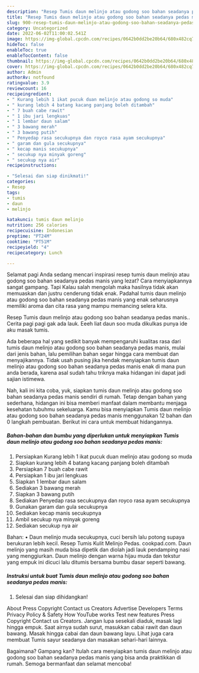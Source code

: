 ```yaml
---
description: "Resep Tumis daun melinjo atau godong soo bahan seadanya pedas manis Buat Buka Puasa"
title: "Resep Tumis daun melinjo atau godong soo bahan seadanya pedas manis Buat Buka Puasa"
slug: 900-resep-tumis-daun-melinjo-atau-godong-soo-bahan-seadanya-pedas-manis-buat-buka-puasa
category: Uncategorized
date: 2022-06-02T11:00:02.541Z
image: https://img-global.cpcdn.com/recipes/0642b0dd2be20b64/680x482cq70/tumis-daun-melinjo-atau-godong-soo-bahan-seadanya-pedas-manis-foto-resep-utama.jpg
hideToc: false
enableToc: true
enableTocContent: false
thumbnail: https://img-global.cpcdn.com/recipes/0642b0dd2be20b64/680x482cq70/tumis-daun-melinjo-atau-godong-soo-bahan-seadanya-pedas-manis-foto-resep-utama.jpg
cover: https://img-global.cpcdn.com/recipes/0642b0dd2be20b64/680x482cq70/tumis-daun-melinjo-atau-godong-soo-bahan-seadanya-pedas-manis-foto-resep-utama.jpg
author: Admin
authorAv: notfound
ratingvalue: 3.9
reviewcount: 16
recipeingredient:
- " Kurang lebih 1 ikat pucuk duan melinjo atau godong so muda"
- " kurang lebih 4 batang kacang panjang boleh ditambah"
- " 7 buah cabe rawit"
- " 1 ibu jari lengkuas"
- " 1 lembar daun salam"
- " 3 bawang merah"
- " 3 bawang putih"
- " Penyedap rasa secukupnya dan royco rasa ayam secukupnya"
- " garam dan gula secukupnya"
- " kecap manis secukupnya"
- " secukup nya minyak goreng"
- " secukup nya air"
recipeinstructions:

- "Selesai dan siap dinikmati!"
categories:
- Resep
tags:
- tumis
- daun
- melinjo

katakunci: tumis daun melinjo 
nutrition: 256 calories
recipecuisine: Indonesian
preptime: "PT24M"
cooktime: "PT51M"
recipeyield: "4"
recipecategory: Lunch

---
```



Selamat pagi Anda sedang mencari inspirasi resep tumis daun melinjo atau godong soo bahan seadanya pedas manis yang lezat? Cara menyiapkannya sangat gampang. Tapi Kalau salah mengolah maka hasilnya tidak akan memuaskan dan justru cenderung tidak enak. Padahal tumis daun melinjo atau godong soo bahan seadanya pedas manis yang enak seharusnya memiliki aroma dan cita rasa yang mampu memancing selera kita.


Resep Tumis daun melinjo atau godong soo bahan seadanya pedas manis.. Cerita pagi pagi gak ada lauk. Eeeh liat daun soo muda dikulkas punya ide aku masak tumis.

Ada beberapa hal yang sedikit banyak mempengaruhi kualitas rasa dari tumis daun melinjo atau godong soo bahan seadanya pedas manis, mulai dari jenis bahan, lalu pemilihan bahan segar hingga cara membuat dan menyajikannya. Tidak usah pusing jika hendak menyiapkan tumis daun melinjo atau godong soo bahan seadanya pedas manis enak di mana pun anda berada, karena asal sudah tahu triknya maka hidangan ini dapat jadi sajian istimewa.


Nah, kali ini kita coba, yuk, siapkan tumis daun melinjo atau godong soo bahan seadanya pedas manis sendiri di rumah. Tetap dengan bahan yang sederhana, hidangan ini bisa memberi manfaat dalam membantu menjaga kesehatan tubuhmu sekeluarga. Kamu bisa menyiapkan Tumis daun melinjo atau godong soo bahan seadanya pedas manis menggunakan 12 bahan dan 0 langkah pembuatan. Berikut ini cara untuk membuat hidangannya.

<!--inarticleads1-->

##### Bahan-bahan dan bumbu yang diperlukan untuk menyiapkan Tumis daun melinjo atau godong soo bahan seadanya pedas manis:

1. Persiapkan  Kurang lebih 1 ikat pucuk duan melinjo atau godong so muda
1. Siapkan  kurang lebih 4 batang kacang panjang boleh ditambah
1. Persiapkan  7 buah cabe rawit
1. Persiapkan  1 ibu jari lengkuas
1. Siapkan  1 lembar daun salam
1. Sediakan  3 bawang merah
1. Siapkan  3 bawang putih
1. Sediakan  Penyedap rasa secukupnya dan royco rasa ayam secukupnya
1. Gunakan  garam dan gula secukupnya
1. Sediakan  kecap manis secukupnya
1. Ambil  secukup nya minyak goreng
1. Sediakan  secukup nya air


Bahan: • Daun melinjo muda secukupnya, cuci bersih lalu potong supaya berukuran lebih kecil. Resep Tumis Kulit Melinjo Pedas. cookpad.com. Daun melinjo yang masih muda bisa dipetik dan diolah jadi lauk pendamping nasi yang menggiurkan. Daun melinjo dengan warna hijau muda dan tekstur yang empuk ini dicuci lalu ditumis bersama bumbu dasar seperti bawang. 

<!--inarticleads2-->

##### Instruksi untuk buat Tumis daun melinjo atau godong soo bahan seadanya pedas manis:


1. Selesai dan siap dihidangkan!

About Press Copyright Contact us Creators Advertise Developers Terms Privacy Policy &amp; Safety How YouTube works Test new features Press Copyright Contact us Creators. Jangan lupa sesekali diaduk, masak lagi hingga empuk. Saat airnya sudah surut, masukkan cabai rawit dan daun bawang. Masak hingga cabai dan daun bawang layu. Lihat juga cara membuat Tumis sayur seadanya dan masakan sehari-hari lainnya. 

Bagaimana? Gampang kan? Itulah cara menyiapkan tumis daun melinjo atau godong soo bahan seadanya pedas manis yang bisa anda praktikkan di rumah. Semoga bermanfaat dan selamat mencoba!
